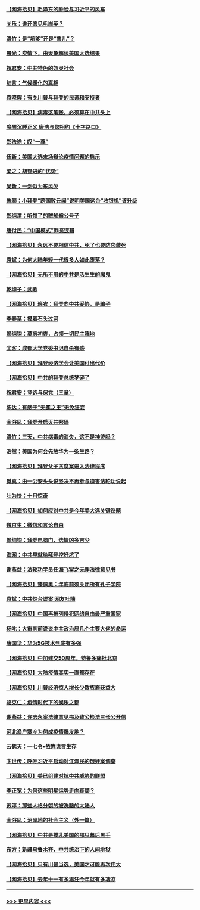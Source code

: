#### [【网海拾贝】毛泽东的肿脸与习近平的风车](../pages/nsc993/n12504537.md?t=10280203) 
#### [关乐：谁还愿见毛岸英？](../pages/nsc993/n12503866.md?t=10280203) 
#### [清竹：是“坑爹”还是“害儿”？](../pages/nsc993/n12503034.md?t=10280203) 
#### [晨光：疫情下，由天象解读美国大选结果](../pages/nsc993/n12502536.md?t=10280203) 
#### [祝君安：中共特色的奴隶社会](../pages/nsc993/n12501529.md?t=10280203) 
#### [陆言：气候暖化的真相](../pages/nsc993/n12501183.md?t=10280203) 
#### [袁晓辉：有关川普与拜登的民调和支持者](../pages/nsc993/n12500433.md?t=10280203) 
#### [【网海拾贝】病毒这笔账，必须算在中共头上](../pages/nsc993/n12500320.md?t=10280203) 
#### [唤醒沉睡正义 唐浩与您相约《十字路口》](../pages/nsc993/n12497980.md?t=10280203) 
#### [郑法途：叹“一尊”](../pages/nsc993/n12498837.md?t=10280203) 
#### [伍新：美国大选末场辩论疫情问题的启示](../pages/nsc993/n12498829.md?t=10280203) 
#### [梁之：胡锡进的“优势”](../pages/nsc993/n12498780.md?t=10280203) 
#### [吴新：一剑似为东风欠](../pages/nsc993/n12498772.md?t=10280203) 
#### [朱颜：小拜登“跨国败丑闻”说明美国这台“收银机”该升级](../pages/nsc993/n12498731.md?t=10280203) 
#### [郑纯清：听惯了的贼船艄公号子](../pages/nsc993/n12498721.md?t=10280203) 
#### [唐付民：“中国模式”罪恶逻辑](../pages/nsc993/n12498310.md?t=10280203) 
#### [【网海拾贝】永远不要相信中共，死了也要防它装死](../pages/nsc993/n12498162.md?t=10280203) 
#### [袁斌：为何大陆年轻一代很多人如此堕落？](../pages/nsc993/n12495696.md?t=10280203) 
#### [【网海拾贝】无所不用的中共是活生生的魔鬼](../pages/nsc993/n12495621.md?t=10280203) 
#### [乾坤子：武歌](../pages/nsc993/n12493391.md?t=10280203) 
#### [【网海拾贝】班农：拜登向中共妥协，是骗子](../pages/nsc993/n12492877.md?t=10280203) 
#### [李春草：摸着石头过河](../pages/nsc993/n12491121.md?t=10280203) 
#### [颜纯钩：莫忘初衷，占领一切民主阵地](../pages/nsc993/n12490965.md?t=10280203) 
#### [尘客：成都大学党委书记自杀有感](../pages/nsc993/n12490950.md?t=10280203) 
#### [【网海拾贝】拜登经济学会让美国付出代价](../pages/nsc993/n12489662.md?t=10280203) 
#### [【网海拾贝】中共的拜登总统梦碎了](../pages/nsc993/n12487896.md?t=10280203) 
#### [祝君安：竞选与保党（三章）](../pages/nsc993/n12487258.md?t=10280203) 
#### [陈达：有感于“无冕之王”无免狂妄](../pages/nsc993/n12485133.md?t=10280203) 
#### [金浴凤：拜登开启灭共密码](../pages/nsc993/n12485125.md?t=10280203) 
#### [清竹：三天，中共病毒的消失，这不是神迹吗？](../pages/nsc993/n12485027.md?t=10280203) 
#### [浩然：美国为何会先放华为一条生路？](../pages/nsc993/n12484997.md?t=10280203) 
#### [【网海拾贝】拜登父子贪腐案进入法律程序](../pages/nsc993/n12484957.md?t=10280203) 
#### [觅真：由一公安头头说坚决不再参与迫害法轮功说起](../pages/nsc993/n12484212.md?t=10280203) 
#### [吐为快：十月惊奇](../pages/nsc993/n12484172.md?t=10280203) 
#### [【网海拾贝】如何应对中共是今年美大选关键议题](../pages/nsc993/n12483755.md?t=10280203) 
#### [魏京生：微信和言论自由](../pages/nsc993/n12483372.md?t=10280203) 
#### [颜纯钩：拜登电脑门，选情凶多吉少](../pages/nsc993/n12482666.md?t=10280203) 
#### [海网：中共早就给拜登挖好坑了](../pages/nsc993/n12482660.md?t=10280203) 
#### [谢燕益：法轮功学员任海飞案之无罪法律意见书](../pages/nsc993/n12482512.md?t=10280203) 
#### [【网海拾贝】蓬佩奥：年底前须关闭所有孔子学院](../pages/nsc993/n12482443.md?t=10280203) 
#### [袁斌：中共炒台谍案 网友吐糟](../pages/nsc993/n12481564.md?t=10280203) 
#### [【网海拾贝】中国再被列侵犯网络自由最严重国家](../pages/nsc993/n12479643.md?t=10280203) 
#### [杨叱：大审判前说说中共政治局几个主要大佬的命运](../pages/nsc993/n12477527.md?t=10280203) 
#### [唐国华：华为5G技术到底有多强](../pages/nsc993/n12477483.md?t=10280203) 
#### [【网海拾贝】中加建交50周年，特鲁多痛批北京](../pages/nsc993/n12476892.md?t=10280203) 
#### [【网海拾贝】大陆疫情其实一直都存在](../pages/nsc993/n12473948.md?t=10280203) 
#### [【网海拾贝】川普经济惊人增长少数族裔获益大](../pages/nsc993/n12471565.md?t=10280203) 
#### [骆克仁：疫情时代下的娱乐之都](../pages/nsc993/n12471312.md?t=10280203) 
#### [谢燕益：许志永案法律意见书及致公检法三长公开信](../pages/nsc993/n12470870.md?t=10280203) 
#### [河北渔户寨乡为何成疫情爆发地？](../pages/nsc993/n12464936.md?t=10280203) 
#### [云鹤天：一七令▪依靠谎言生存](../pages/nsc993/n12470034.md?t=10280203) 
#### [卞世传：呼吁习近平启动对江泽民的俄奸案调查](../pages/nsc993/n12469722.md?t=10280203) 
#### [【网海拾贝】美已组建对抗中共威胁的联盟](../pages/nsc993/n12469018.md?t=10280203) 
#### [李正宽：为何这些明星运势走向衰颓？](../pages/nsc993/n12468730.md?t=10280203) 
#### [苏淳：那些人格分裂的被洗脑的大陆人](../pages/nsc993/n12467858.md?t=10280203) 
#### [金浴凤：沼泽地的社会主义（外一篇）](../pages/nsc993/n12467792.md?t=10280203) 
#### [【网海拾贝】中共是搅乱美国的那只幕后黑手](../pages/nsc993/n12467700.md?t=10280203) 
#### [东方：新疆乌鲁木齐，中共统治下的人间地狱](../pages/nsc993/n12466075.md?t=10280203) 
#### [【网海拾贝】只有川普当选，美国才可能再次伟大](../pages/nsc993/n12466013.md?t=10280203) 
#### [【网海拾贝】去年十一有多猖狂今年就有多凄凉](../pages/nsc993/n12463649.md?t=10280203) 

----
#### [ >>> 更早内容 <<< ](../indexes/nsc993-earlier.md)
